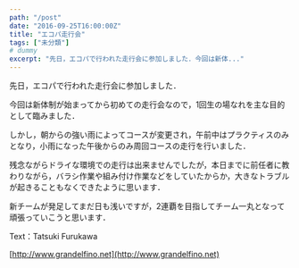 ```yaml
---
path: "/post"
date: "2016-09-25T16:00:00Z"
title: "エコパ走行会"
tags: ["未分類"]
# dummy
excerpt: "先日，エコパで行われた走行会に参加しました．今回は新体..."
---
```




[](25-1.jpg)

先日，エコパで行われた走行会に参加しました．

今回は新体制が始まってから初めての走行会なので，1回生の場なれを主な目的として臨みました．

しかし，朝からの強い雨によってコースが変更され，午前中はプラクティスのみとなり，小雨になった午後からのみ周回コースの走行を行いました．

残念ながらドライな環境での走行は出来ませんでしたが，本日までに前任者に教わりながら，バラシ作業や組み付け作業などをしていたからか，大きなトラブルが起きることもなくできたように思います．

新チームが発足してまだ日も浅いですが，2連覇を目指してチーム一丸となって頑張っていこうと思います．

Text：Tatsuki Furukawa

[http://www.grandelfino.net](http://www.grandelfino.net)

